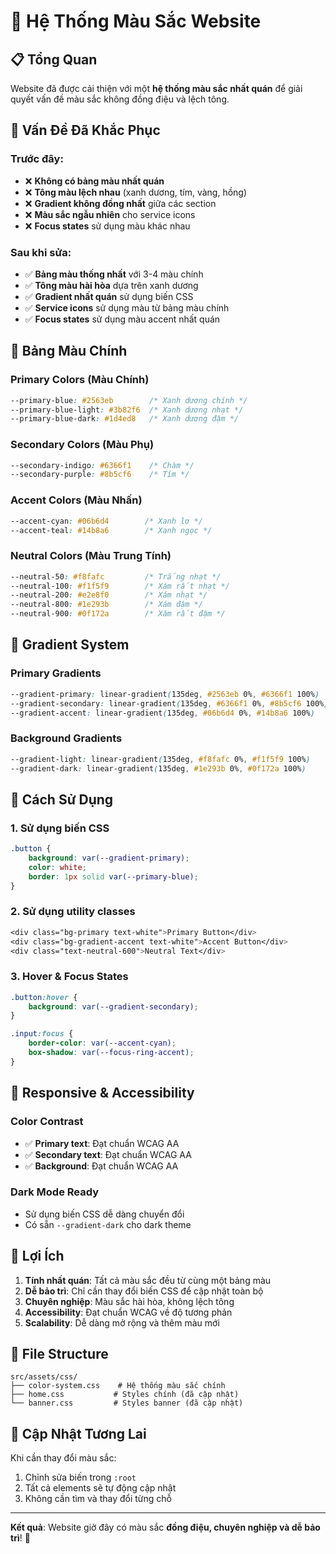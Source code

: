 # 🎨 Hệ Thống Màu Sắc Website

## 📋 Tổng Quan

Website đã được cải thiện với một **hệ thống màu sắc nhất quán** để giải quyết vấn đề màu sắc không đồng điệu và lệch tông.

## 🚨 Vấn Đề Đã Khắc Phục

### Trước đây:
- ❌ **Không có bảng màu nhất quán**
- ❌ **Tông màu lệch nhau** (xanh dương, tím, vàng, hồng)
- ❌ **Gradient không đồng nhất** giữa các section
- ❌ **Màu sắc ngẫu nhiên** cho service icons
- ❌ **Focus states** sử dụng màu khác nhau

### Sau khi sửa:
- ✅ **Bảng màu thống nhất** với 3-4 màu chính
- ✅ **Tông màu hài hòa** dựa trên xanh dương
- ✅ **Gradient nhất quán** sử dụng biến CSS
- ✅ **Service icons** sử dụng màu từ bảng màu chính
- ✅ **Focus states** sử dụng màu accent nhất quán

## 🎯 Bảng Màu Chính

### Primary Colors (Màu Chính)
```css
--primary-blue: #2563eb        /* Xanh dương chính */
--primary-blue-light: #3b82f6  /* Xanh dương nhạt */
--primary-blue-dark: #1d4ed8   /* Xanh dương đậm */
```

### Secondary Colors (Màu Phụ)
```css
--secondary-indigo: #6366f1    /* Chàm */
--secondary-purple: #8b5cf6    /* Tím */
```

### Accent Colors (Màu Nhấn)
```css
--accent-cyan: #06b6d4        /* Xanh lơ */
--accent-teal: #14b8a6        /* Xanh ngọc */
```

### Neutral Colors (Màu Trung Tính)
```css
--neutral-50: #f8fafc         /* Trắng nhạt */
--neutral-100: #f1f5f9        /* Xám rất nhạt */
--neutral-200: #e2e8f0        /* Xám nhạt */
--neutral-800: #1e293b        /* Xám đậm */
--neutral-900: #0f172a        /* Xám rất đậm */
```

## 🌈 Gradient System

### Primary Gradients
```css
--gradient-primary: linear-gradient(135deg, #2563eb 0%, #6366f1 100%)
--gradient-secondary: linear-gradient(135deg, #6366f1 0%, #8b5cf6 100%)
--gradient-accent: linear-gradient(135deg, #06b6d4 0%, #14b8a6 100%)
```

### Background Gradients
```css
--gradient-light: linear-gradient(135deg, #f8fafc 0%, #f1f5f9 100%)
--gradient-dark: linear-gradient(135deg, #1e293b 0%, #0f172a 100%)
```

## 🔧 Cách Sử Dụng

### 1. Sử dụng biến CSS
```css
.button {
    background: var(--gradient-primary);
    color: white;
    border: 1px solid var(--primary-blue);
}
```

### 2. Sử dụng utility classes
```css
<div class="bg-primary text-white">Primary Button</div>
<div class="bg-gradient-accent text-white">Accent Button</div>
<div class="text-neutral-600">Neutral Text</div>
```

### 3. Hover & Focus States
```css
.button:hover {
    background: var(--gradient-secondary);
}

.input:focus {
    border-color: var(--accent-cyan);
    box-shadow: var(--focus-ring-accent);
}
```

## 📱 Responsive & Accessibility

### Color Contrast
- ✅ **Primary text**: Đạt chuẩn WCAG AA
- ✅ **Secondary text**: Đạt chuẩn WCAG AA  
- ✅ **Background**: Đạt chuẩn WCAG AA

### Dark Mode Ready
- Sử dụng biến CSS dễ dàng chuyển đổi
- Có sẵn `--gradient-dark` cho dark theme

## 🚀 Lợi Ích

1. **Tính nhất quán**: Tất cả màu sắc đều từ cùng một bảng màu
2. **Dễ bảo trì**: Chỉ cần thay đổi biến CSS để cập nhật toàn bộ
3. **Chuyên nghiệp**: Màu sắc hài hòa, không lệch tông
4. **Accessibility**: Đạt chuẩn WCAG về độ tương phản
5. **Scalability**: Dễ dàng mở rộng và thêm màu mới

## 📁 File Structure

```
src/assets/css/
├── color-system.css    # Hệ thống màu sắc chính
├── home.css           # Styles chính (đã cập nhật)
└── banner.css         # Styles banner (đã cập nhật)
```

## 🔄 Cập Nhật Tương Lai

Khi cần thay đổi màu sắc:
1. Chỉnh sửa biến trong `:root`
2. Tất cả elements sẽ tự động cập nhật
3. Không cần tìm và thay đổi từng chỗ

---

**Kết quả**: Website giờ đây có màu sắc **đồng điệu, chuyên nghiệp và dễ bảo trì**! 🎉

